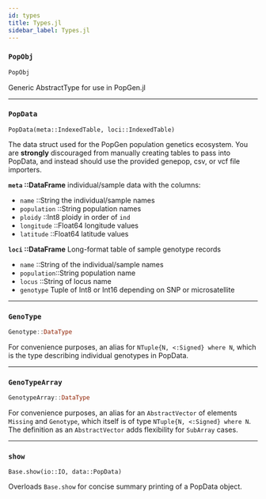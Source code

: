 ```yaml
---
id: types
title: Types.jl
sidebar_label: Types.jl
---
```


### `PopObj`
```Julia
PopObj
```
Generic AbstractType for use in PopGen.jl

----

### `PopData`
```
PopData(meta::IndexedTable, loci::IndexedTable)
```
The data struct used for the PopGen population genetics ecosystem. You are
**strongly** discouraged from manually creating tables to pass into PopData,
and instead should use the provided genepop, csv, or vcf file importers.

**`meta` ::DataFrame** individual/sample data with the columns:

- `name` ::String the individual/sample names
- `population` ::String population names
- `ploidy` ::Int8 ploidy in order of `ind`
- `longitude` ::Float64 longitude values
- `latitude` ::Float64 latitude values

**`loci` ::DataFrame** Long-format table of sample genotype records

- `name` ::String of the individual/sample names
- `population`::String population name
- `locus` ::String of locus name
- `genotype` Tuple of Int8 or Int16 depending on SNP or microsatellite

----

### `GenoType`
```julia
Genotype::DataType
```
For convenience purposes, an alias for `NTuple{N, <:Signed} where N`, which is the type describing individual genotypes in PopData.

----

### `GenoTypeArray`
```julia
GenotypeArray::DataType
```
For convenience purposes, an alias for an `AbstractVector` of elements `Missing` and `Genotype`, which itself is of type `NTuple{N, <:Signed} where N`. The definition as an `AbstractVector` adds flexibility for `SubArray` cases.

----

### `show`
    Base.show(io::IO, data::PopData)
Overloads `Base.show` for concise summary printing of a PopData object.